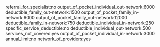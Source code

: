referral_for_specialist:no
output_of_pocket_individual_out-network:6000
deductible_family_out-network:1500
output_of_pocket_family_in-network:6000
output_of_pocket_family_out-network:12000
deductible_family_in-network:750
deductible_individual_in-network:250
specific_service_deductible:no
deductible_individual_out-network:500
services_not_covered:yes
output_of_pocket_individual_in-network:3000
annual_limit:no
network_of_providers:yes
